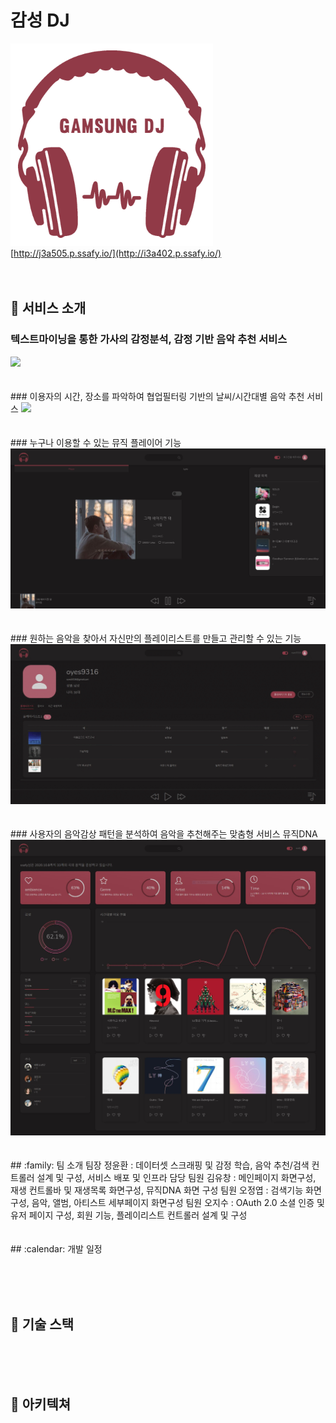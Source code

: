 # 감성 DJ
<img src="./frontend/src/assets/logos/home.png"><br>
[http://j3a505.p.ssafy.io/](http://i3a402.p.ssafy.io/)
<br><br><br>
## :mag_right: 서비스 소개

### 텍스트마이닝을 통한 가사의 감정분석, 감정 기반 음악 추천 서비스
<img src="./res/carousel.gif">
<br><br><br>
### 이용자의 시간, 장소를 파악하여 협업필터링 기반의 날씨/시간대별 음악 추천 서비스
<img src="./res/weather.gif">
<br><br><br>
### 누구나 이용할 수 있는 뮤직 플레이어 기능
<img src="./res/player.png">
<br><br><br>
### 원하는 음악을 찾아서 자신만의 플레이리스트를 만들고 관리할 수 있는 기능 
<img src="./res/playlist.gif">
<br><br><br>
### 사용자의 음악감상 패턴을 분석하여 음악을 추천해주는 맞춤형 서비스 뮤직DNA
<img src="./res/dna.gif">
<br><br><br>
## :family: 팀 소개
팀장 정윤환 : 데이터셋 스크래핑 및 감정 학습, 음악 추천/검색 컨트롤러 설계 및 구성, 서비스 배포 및 인프라 담당
팀원 김유창 : 메인페이지 화면구성, 재생 컨트롤바 및 재생목록 화면구성, 뮤직DNA 화면 구성
팀원 오정엽 : 검색기능 화면 구성, 음악, 앨범, 아티스트 세부페이지 화면구성
팀원 오지수 : OAuth 2.0 소셜 인증 및 유저 페이지 구성, 회원 기능, 플레이리스트 컨트롤러 설계 및 구성
<br><br><br>
## :calendar: 개발 일정

<br><br><br>
## :wrench: 기술 스택

<br><br><br>
## :wrench: 아키텍쳐

